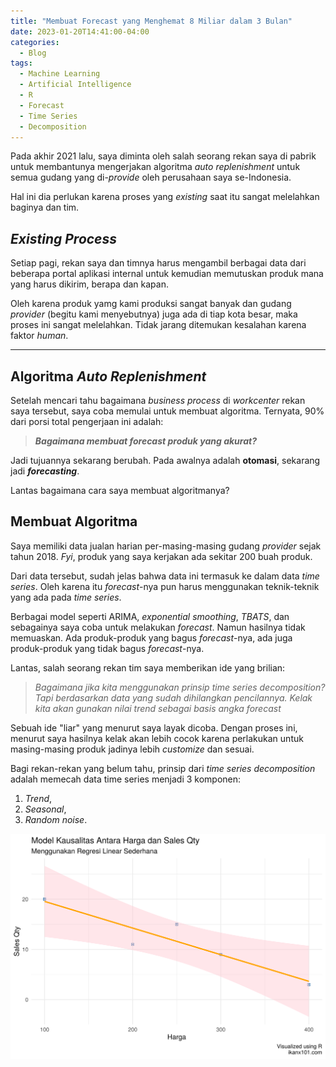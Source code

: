 ```yaml
---
title: "Membuat Forecast yang Menghemat 8 Miliar dalam 3 Bulan"
date: 2023-01-20T14:41:00-04:00
categories:
  - Blog
tags:
  - Machine Learning
  - Artificial Intelligence
  - R
  - Forecast
  - Time Series
  - Decomposition
---
```


Pada akhir 2021 lalu, saya diminta oleh salah seorang rekan saya di pabrik untuk membantunya mengerjakan algoritma _auto replenishment_ untuk semua gudang yang di-_provide_ oleh perusahaan saya se-Indonesia.

Hal ini dia perlukan karena proses yang _existing_ saat itu sangat melelahkan baginya dan tim.

## _Existing Process_

Setiap pagi, rekan saya dan timnya harus mengambil berbagai data dari beberapa portal aplikasi internal untuk kemudian memutuskan produk mana yang harus dikirim, berapa dan kapan.

Oleh karena produk yamg kami produksi sangat banyak dan gudang _provider_ (begitu kami menyebutnya) juga ada di tiap kota besar, maka proses ini sangat melelahkan. Tidak jarang ditemukan kesalahan karena faktor _human_.

---

## Algoritma _Auto Replenishment_

Setelah mencari tahu bagaimana _business process_ di _workcenter_ rekan saya tersebut, saya coba memulai untuk membuat algoritma. Ternyata, 90% dari porsi total pengerjaan ini adalah:

> ___Bagaimana membuat forecast produk yang akurat?___

Jadi tujuannya sekarang berubah. Pada awalnya adalah __otomasi__, sekarang jadi ___forecasting___. 

Lantas bagaimana cara saya membuat algoritmanya?

## Membuat Algoritma

Saya memiliki data jualan harian per-masing-masing gudang _provider_ sejak tahun 2018. _Fyi_, produk yang saya kerjakan ada sekitar 200 buah produk.

Dari data tersebut, sudah jelas bahwa data ini termasuk ke dalam data _time series_. Oleh karena itu _forecast_-nya pun harus menggunakan teknik-teknik yang ada pada _time series_.

Berbagai model seperti ARIMA, _exponential smoothing_, _TBATS_, dan sebagainya saya coba untuk melakukan _forecast_. Namun hasilnya tidak memuaskan. Ada produk-produk yang bagus _forecast_-nya, ada juga produk-produk yang tidak bagus _forecast_-nya.

Lantas, salah seorang rekan tim saya memberikan ide yang brilian:

> _Bagaimana jika kita menggunakan prinsip time series decomposition? Tapi berdasarkan data yang sudah dihilangkan pencilannya. Kelak kita akan gunakan nilai trend sebagai basis angka forecast_

Sebuah ide "liar" yang menurut saya layak dicoba. Dengan proses ini, menurut saya hasilnya kelak akan lebih cocok karena perlakukan untuk masing-masing produk jadinya lebih _customize_ dan sesuai.

Bagi rekan-rekan yang belum tahu, prinsip dari _time series decomposition_ adalah memecah data time series menjadi 3 komponen:

1. _Trend_,
1. _Seasonal_,
1. _Random noise_.

<img src="https://raw.githubusercontent.com/ikanx101/ikanx101.github.io/master/_posts/price%20elasticity/post%201/post_files/figure-gfm/unnamed-chunk-1-1.png" width="672" style="display: block; margin: auto;" />
